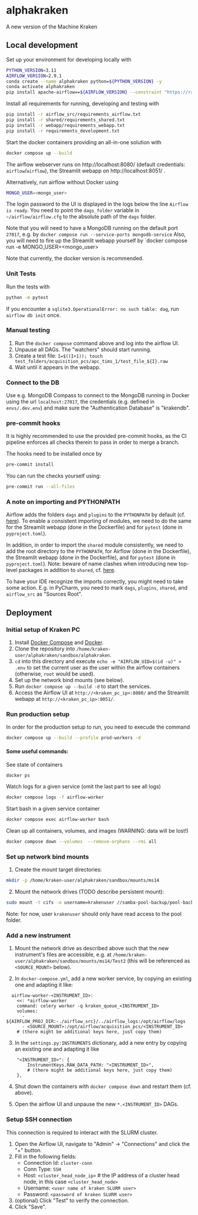 # alphakraken
A new version of the Machine Kraken

## Local development
Set up your environment for developing locally with
```bash
PYTHON_VERSION=3.11
AIRFLOW_VERSION=2.9.1
conda create --name alphakraken python=${PYTHON_VERSION} -y
conda activate alphakraken
pip install apache-airflow==${AIRFLOW_VERSION} --constraint "https://raw.githubusercontent.com/apache/airflow/constraints-${AIRFLOW_VERSION}/constraints-${PYTHON_VERSION}.txt"
```

Install all requirements for running, developing and testing with
```bash
pip install -r airflow_src/requirements_airflow.txt
pip install -r shared/requirements_shared.txt
pip install -r webapp/requirements_webapp.txt
pip install -r requirements_development.txt
```

Start the docker containers providing an all-in-one solution with
```bash
docker compose up --build
```
The airflow webserver runs on http://localhost:8080/ (default credentials: `airflow`/`airflow`), the Streamlit webapp on http://localhost:8051/ .

Alternatively, run airflow without Docker using
```bash
MONGO_USER=<mongo_user>
```
The login password to the UI is displayed in the logs below the line `Airflow is ready`.
You need to point the `dags_folder` variable in ` ~/airflow/airflow.cfg` to the absolute path of the `dags` folder.

Note that you will need to have a MongoDB running on the default port `27017`, e.g. by
`docker compose run --service-ports mongodb-service`
Also, you will need to fire up the Streamlit webapp yourself by `docker compose run -e MONGO_USER=<mongo_user>

Note that currently, the docker version is recommended.

### Unit Tests
Run the tests with
```bash
python -m pytest
```
If you encounter a `sqlite3.OperationalError: no such table: dag`, run `airflow db init` once.

### Manual testing
1. Run the `docker compose` command above and log into the airflow UI.
2. Unpause all DAGs. The "watchers" should start running.
3. Create a test file: `I=$((I+1)); touch test_folders/acquisition_pcs/apc_tims_1/test_file_${I}.raw`
4. Wait until it appears in the webapp.

### Connect to the DB
Use e.g. MongoDB Compass to connect to the MongoDB running in Docker using the url `localhost:27017`,
the credentials (e.g. defined in `envs/.dev.env`) and make sure the "Authentication Database" is "krakendb".

### pre-commit hooks
It is highly recommended to use the provided pre-commit hooks, as the CI pipeline enforces all checks therein to
pass in order to merge a branch.

The hooks need to be installed once by
```bash
pre-commit install
```
You can run the checks yourself using:
```bash
pre-commit run --all-files
```

### A note on importing and PYTHONPATH
Airflow adds the folders `dags` and `plugins` to the `PYTHONPATH`
by default (cf. [here](https://airflow.apache.org/docs/apache-airflow/stable/administration-and-deployment/modules_management.html#built-in-pythonpath-entries-in-airflow)).
To enable a consistent importing of modules, we need to do the same for the Streamlit webapp (done in the Dockerfile) and for `pytest` (done in `pyproject.toml`).

In addition, in order to import the `shared` module consistently, we need to add the root directory to the `PYTHONPATH`,
for Airflow (done in the Dockerfile), the Streamlit webapp (done in the Dockerfile), and for `pytest` (done in `pyproject.toml`).
Note: beware of name clashes when introducing new top-level packages in addition to `shared`, cf.
[here](https://airflow.apache.org/docs/apache-airflow/stable/administration-and-deployment/modules_management.html#best-practices-for-your-code-naming).

To have your IDE recognize the imports correctly, you might need to take some action.
E.g. in PyCharm, you need to mark `dags`, `plugins`, `shared`, and `airflow_src` as "Sources Root".

## Deployment
### Initial setup of Kraken PC
1. Install
[Docker Compose](https://docs.docker.com/engine/install/ubuntu/) and
[Docker](https://docs.docker.com/compose/install/linux/#install-using-the-repository).
2. Clone the repository into `/home/kraken-user/alphakraken/sandbox/alphakraken`.
3. `cd` into this directory and execute `echo -e "AIRFLOW_UID=$(id -u)" > .env` to set the current user as the user
within the airflow containers (otherwise, `root` would be used).
4. Set up the network bind mounts (see below).
5. Run `docker compose up --build -d` to start the services.
6. Access the Airflow UI at `http://<kraken_pc_ip>:8080/` and the Streamlit webapp at `http://<kraken_pc_ip>:8051/`.


### Run production setup
In order for the production setup to run, you need to execude the command
```bash
docker compose up --build --profile prod-workers -d
```

#### Some useful commands:
See state of containers
```bash
docker ps
```

Watch logs for a given service (omit the last part to see all logs)
```bash
docker compose logs -f airflow-worker
```

Start bash in a given service container
```bash
docker compose exec airflow-worker bash
```

Clean up all containers, volumes, and images (WARNING: data will be lost!)
```bash
docker compose down --volumes  --remove-orphans --rmi all
```

### Set up network bind mounts
1. Create the mount target directories:
```bash
mkdir -p /home/kraken-user/alphakraken/sandbox/mounts/ms14
```
2. Mount the network drives (TODO describe persistent mount):
```bash
sudo mount -t cifs -o username=krakenuser //samba-pool-backup/pool-backup /home/kraken-user/alphakraken/sandbox/mounts/ms14
```
Note: for now, user `krakenuser` should only have read access to the pool folder.

### Add a new instrument
1. Mount the network drive as described above such that the new instrument's files are accessible,
e.g. at  `/home/kraken-user/alphakraken/sandbox/mounts/ms14/Test2` (this will be referenced as `<SOURCE_MOUNT>` below).

2. In `docker-compose.yml`, add a new worker service, by copying an existing one and adapting it like:
```
  airflow-worker-<INSTRUMENT_ID>:
    <<: *airflow-worker
    command: celery worker -q kraken_queue_<INSTRUMENT_ID>
    volumes:
      - ${AIRFLOW_PROJ_DIR:-./airflow_src}/../airflow_logs:/opt/airflow/logs
      - <SOURCE_MOUNT>:/opt/airflow/acquisition_pcs/<INSTRUMENT_ID>
    # (there might be additional keys here, just copy them)
```


3. In the `settings.py:INSTRUMENTS` dictionary, add a new entry by copying an existing one and adapting it like
```
    "<INSTRUMENT_ID>": {
        InstrumentKeys.RAW_DATA_PATH: "<INSTRUMENT_ID>",
        # (there might be additional keys here, just copy them)
    },
```

4. Shut down the containers with `docker compose down` and restart them (cf. above).

5. Open the airflow UI and unpause the new `*.<INSTRUMENT_ID>` DAGs.


### Setup SSH connection
This connection is required to interact with the SLURM cluster.

1. Open the Airflow UI, navigate to "Admin" -> "Connections" and click the "+" button.
2. Fill in the following fields:
    - Connection Id: `cluster-conn`
    - Conn Type: `SSH`
    - Host: `<cluster_head_node_ip>`  # the IP address of a cluster head node, in this case `<cluster_head_node>`
    - Username: `<user name of kraken SLURM user>`
    - Password: `<password of kraken SLURM user>`
3. (optional) Click "Test" to verify the connection.
4. Click "Save".
